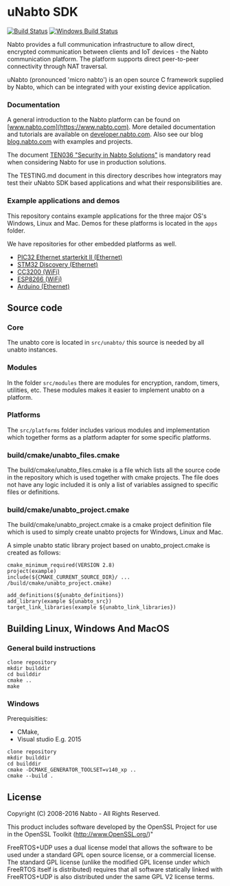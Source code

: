 # uNabto SDK

[![Build Status][1]][2] [![Windows Build Status][3]][4]

[1]: https://travis-ci.org/nabto/unabto.svg?branch=master
[2]: https://travis-ci.org/nabto/unabto
[3]: https://ci.appveyor.com/api/projects/status/github/nabto/unabto?svg=true&branch=master
[4]: https://ci.appveyor.com/project/nabto/unabto

Nabto provides a full communication infrastructure to allow direct, encrypted communication between clients and IoT devices - the Nabto  communication platform. The platform supports direct peer-to-peer connectivity through NAT traversal.

uNabto (pronounced 'micro nabto') is an open source C framework supplied by Nabto, which can be integrated with your existing device application.

### Documentation

A general introduction to the Nabto platform can be found on [www.nabto.com](https://www.nabto.com). More detailed documentation and tutorials are available on [developer.nabto.com](https://developer.nabto.com). Also see our blog [blog.nabto.com](https://blog.nabto.com) with examples and projects.

The document [TEN036 "Security in Nabto Solutions"](https://www.nabto.com/downloads/docs/TEN036%20Security%20in%20Nabto%20Solutions.pdf) is mandatory read when considering Nabto for use in production solutions.

The TESTING.md document in this directory describes how integrators may test their uNabto SDK based applications and what their responsibilities are.

### Example applications and demos

This repository contains example applications for the three major OS's
Windows, Linux and Mac. Demos for these platforms is located in the
`apps` folder.

We have repositories for other embedded platforms as well.

  * [PIC32 Ethernet starterkit II (Ethernet)](https://github.com/nabto/unabto-pic32-sdk)
  * [STM32 Discovery (Ethernet)](https://github.com/nabto/unabto-stm32-sdk)
  * [CC3200 (WiFi)](https://github.com/nabto/unabto-cc3200)
  * [ESP8266 (WiFi)](https://github.com/nabto/unabto-esp8266-sdk)
  * [Arduino (Ethernet)](https://github.com/nabto/unabto-arduino-sdk)



## Source code

### Core 

The unabto core is located in `src/unabto/` this source is needed by
all unabto instances.

### Modules

In the folder `src/modules` there are modules
for encryption, random, timers, utilities, etc. These modules makes it
easier to implement unabto on a platform.

### Platforms

The `src/platforms` folder includes various modules and implementation
which together forms as a platform adapter for some specific
platforms.

### build/cmake/unabto_files.cmake

The build/cmake/unabto_files.cmake is a file which lists all the source code in the repository which is used together with cmake projects. The file does not have any logic included it is only a list of variables assigned to specific files or definitions.

### build/cmake/unabto_project.cmake

The build/cmake/unabto_project.cmake is a cmake project definition file which is used to simply create unabto projects for Windows, Linux and Mac.

A simple unabto static library project based on unabto_project.cmake
is created as follows:

```
cmake_minimum_required(VERSION 2.8)
project(example)
include(${CMAKE_CURRENT_SOURCE_DIR}/ ... /build/cmake/unabto_project.cmake)

add_definitions(${unabto_definitions})
add_library(example ${unabto_src})
target_link_libraries(example ${unabto_link_libraries})
```

## Building Linux, Windows And MacOS

### General build instructions

```
clone repository
mkdir builddir
cd builddir
cmake ..
make
```

### Windows

Prerequisities:
  * CMake,
  * Visual studio E.g. 2015

```
clone repository
mkdir builddir
cd builddir
cmake -DCMAKE_GENERATOR_TOOLSET=v140_xp ..
cmake --build .
```

## License

Copyright (C) 2008-2016 Nabto - All Rights Reserved.

This product includes software developed by the OpenSSL Project for use in the OpenSSL Toolkit (http://www.OpenSSL.org/)"

FreeRTOS+UDP uses a dual license model that allows the software to be used under a standard GPL open source license, or a commercial license. The standard GPL license (unlike the modified GPL license under which FreeRTOS itself is distributed) requires that all software statically linked with FreeRTOS+UDP is also distributed under the same GPL V2 license terms.  
